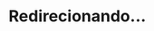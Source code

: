 <!DOCTYPE html>
<html lang="pt-br">
<head>
    <meta charset="UTF-8">
    <meta name="viewport" content="width=device-width, initial-scale=1.0">
    <title>Redirecionando para o Power BI...</title>
    <script>
        window.onload = function() {
            window.location.href = "https://app.powerbi.com/view?r=eyJrIjoiZmE3ZWQ2OWItMjY4Yy00NDNiLThkMDQtZmYzNTk1MDg4Yjg4IiwidCI6Ijk5MzYyMWY1LWY1N2YtNDI0Ni05NGUyLTkwYzFjMTIxY2UwMSJ9";  // Substitua este link pelo seu próprio link
        }
    </script>
</head>
<body>
    <h1>Redirecionando...</h1>
</body>
</html>
